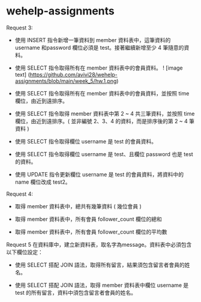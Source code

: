 # wehelp-assignments

Request 3:
-	使用 INSERT 指令新增一筆資料到 member 資料表中，這筆資料的 username 和password 欄位必須是 test。接著繼續新增至少 4 筆隨意的資料。
-	使用 SELECT 指令取得所有在 member 資料表中的會員資料。
! [image text] (https://github.com/avivi28/wehelp-assignments/blob/main/week_5/hw.1.png)
 
 

 
 

-	使用 SELECT 指令取得所有在 member 資料表中的會員資料，並按照 time 欄位，由近到遠排序。
 

-	使用 SELECT 指令取得 member 資料表中第 2 ~ 4 共三筆資料，並按照 time 欄位，由近到遠排序。( 並非編號 2、3、4 的資料，而是排序後的第 2 ~ 4 筆資料 )
 

-	使用 SELECT 指令取得欄位 username 是 test 的會員資料。
 

-	使用 SELECT 指令取得欄位 username 是 test、且欄位 password 也是 test 的資料。
 

-	使用 UPDATE 指令更新欄位 username 是 test 的會員資料，將資料中的 name 欄位改成 test2。
 

Request 4:
-	取得 member 資料表中，總共有幾筆資料 ( 幾位會員 )
 

-	取得 member 資料表中，所有會員 follower_count 欄位的總和
 

-	取得 member 資料表中，所有會員 follower_count 欄位的平均數
 

Request 5
在資料庫中，建立新資料表，取名字為message。資料表中必須包含以下欄位設定：
 
 

-	使用 SELECT 搭配 JOIN 語法，取得所有留言，結果須包含留言者會員的姓名。 

-	使用 SELECT 搭配 JOIN 語法，取得 member 資料表中欄位 username 是 test 的所有留言，資料中須包含留言者會員的姓名。
 



